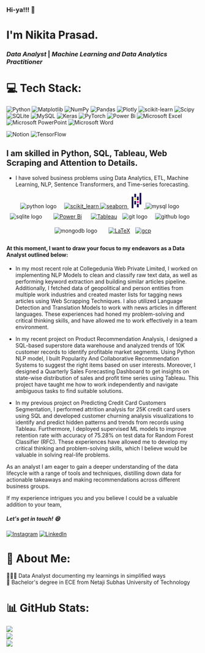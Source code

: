 ### Hi-ya!!! 👋

# I'm Nikita Prasad.

### ***Data Analyst*** | ***Machine Learning and Data Analytics Practitioner*** 

# 💻 Tech Stack:
![Python](https://img.shields.io/badge/python-3670A0?style=for-the-badge&logo=python&logoColor=ffdd54) ![Matplotlib](https://img.shields.io/badge/Matplotlib-%23ffffff.svg?style=for-the-badge&logo=Matplotlib&logoColor=black) ![NumPy](https://img.shields.io/badge/numpy-%23013243.svg?style=for-the-badge&logo=numpy&logoColor=white) ![Pandas](https://img.shields.io/badge/pandas-%23150458.svg?style=for-the-badge&logo=pandas&logoColor=white) ![Plotly](https://img.shields.io/badge/Plotly-%233F4F75.svg?style=for-the-badge&logo=plotly&logoColor=white) ![scikit-learn](https://img.shields.io/badge/scikit--learn-%23F7931E.svg?style=for-the-badge&logo=scikit-learn&logoColor=white) ![Scipy](https://img.shields.io/badge/SciPy-%230C55A5.svg?style=for-the-badge&logo=scipy&logoColor=%white) ![SQLite](https://img.shields.io/badge/sqlite-%2307405e.svg?style=for-the-badge&logo=sqlite&logoColor=white) ![MySQL](https://img.shields.io/badge/mysql-%2300000f.svg?style=for-the-badge&logo=mysql&logoColor=white) 
![Keras](https://img.shields.io/badge/Keras-%23D00000.svg?style=for-the-badge&logo=Keras&logoColor=white) ![PyTorch](https://img.shields.io/badge/PyTorch-%23EE4C2C.svg?style=for-the-badge&logo=PyTorch&logoColor=white)
![Power Bi](https://img.shields.io/badge/power_bi-F2C811?style=for-the-badge&logo=powerbi&logoColor=black) ![Microsoft Excel](https://img.shields.io/badge/Microsoft_Excel-217346?style=for-the-badge&logo=microsoft-excel&logoColor=white) ![Microsoft PowerPoint](https://img.shields.io/badge/Microsoft_PowerPoint-B7472A?style=for-the-badge&logo=microsoft-powerpoint&logoColor=white) ![Microsoft Word](https://img.shields.io/badge/Microsoft_Word-2B579A?style=for-the-badge&logo=microsoft-word&logoColor=white)

![Notion](https://img.shields.io/badge/Notion-%23000000.svg?style=for-the-badge&logo=notion&logoColor=white) ![TensorFlow](https://img.shields.io/badge/TensorFlow-%23FF6F00.svg?style=for-the-badge&logo=TensorFlow&logoColor=white)

## I am skilled in Python, SQL, Tableau, Web Scraping and Attention to Details. 
* I have solved business problems using Data Analytics, ETL, Machine Learning, NLP, Sentence Transformers, and Time-series forecasting.

<div align="center">
  <img src="https://cdn.jsdelivr.net/gh/devicons/devicon/icons/python/python-original.svg" height="40" alt="python logo"  />
  <img width="12" />
  <a href="https://scikit-learn.org/" target="_blank" rel="noreferrer"> <img src="https://upload.wikimedia.org/wikipedia/commons/0/05/Scikit_learn_logo_small.svg" alt="scikit_learn" width="40" height="40"/> </a> 
  <a href="https://seaborn.pydata.org/" target="_blank" rel="noreferrer"> <img src="https://seaborn.pydata.org/_images/logo-mark-lightbg.svg" alt="seaborn" width="40" height="40"/> </a> 
  <a href="https://pandas.pydata.org/" target="_blank" rel="noreferrer"> <img src="https://raw.githubusercontent.com/devicons/devicon/2ae2a900d2f041da66e950e4d48052658d850630/icons/pandas/pandas-original.svg" alt="pandas" width="40" height="40"/> </a>
  <img src="https://cdn.jsdelivr.net/gh/devicons/devicon/icons/mysql/mysql-original.svg" height="40" alt="mysql logo"  />
  <img width="12" />
  <img src="https://cdn.jsdelivr.net/gh/devicons/devicon/icons/sqlite/sqlite-original.svg" height="40" alt="sqlite logo"  />
  <img width="12" />
  <a href="https://powerbi.microsoft.com/en-us/" target="_blank"><img style="margin: 10px" src="https://profilinator.rishav.dev/skills-assets/powerbi.png" alt="Power Bi" height="50" /></a>  
  <a href="https://www.tableau.com/" target="_blank"><img style="margin: 10px" src="https://profilinator.rishav.dev/skills-assets/tableau.svg" alt="Tableau" height="50" /></a>  
  <img src="https://cdn.jsdelivr.net/gh/devicons/devicon/icons/git/git-original.svg" height="40" alt="git logo"  />
  <img width="12" />
  <img src="https://cdn.jsdelivr.net/gh/devicons/devicon/icons/github/github-original.svg" height="40" alt="github logo"  />
  <img width="12" />
  <img src="https://cdn.jsdelivr.net/gh/devicons/devicon/icons/mongodb/mongodb-original.svg" height="40" alt="mongodb logo"  />
  <img width="12" />
  <a href="https://www.latex-project.org/" target="_blank"><img style="margin: 10px" src="https://profilinator.rishav.dev/skills-assets/latex.png" alt="LaTeX" height="50" /></a>  
  <a href="https://cloud.google.com" target="_blank" rel="noreferrer"> <img src="https://www.vectorlogo.zone/logos/google_cloud/google_cloud-icon.svg" alt="gcp" width="40" height="40"/> </a> 
</div>

#### At this moment, I want to draw your focus to my endeavors as a Data Analyst outlined below:

* In my most recent role at Collegedunia Web Private Limited, I worked on implementing NLP Models to clean and classify raw text data, as well as performing keyword extraction and building similar articles pipeline. 
Additionally, I fetched data of geopolitical and person entities from multiple work industries and created master lists for tagging news articles using Web Scrapping Techniques. I also utilized Language Detection and Translation Models to work with news articles in different languages. 
These experiences had honed my problem-solving and critical thinking skills, and have allowed me to work effectively in a team environment.

* In my recent project on Product Recommendation Analysis, I designed a SQL-based superstore data warehouse and analyzed trends of 10K customer records to identify profitable market segments. 
Using Python NLP model, I built Popularity And Collaborative Recommendation Systems to suggest the right items based on user interests. 
Moreover, I designed a Quarterly Sales Forecasting Dashboard to get insights on state-wise distribution of sales and profit time series using Tableau. 
This project have taught me how to work independently and navigate ambiguous tasks to find suitable solutions.

* In my previous project on Predicting Credit Card Customers Segmentation, I performed attrition analysis for 25K credit card users using SQL and developed customer churning analysis visualizations to identify and predict hidden patterns and trends from records using Tableau. 
Furthermore, I deployed supervised ML models to improve retention rate with accuracy of 75.28% on test data for Random Forest Classifier (RFC). 
These experiences have allowed me to develop my critical thinking and problem-solving skills, which I believe would be valuable in solving real-life problems.

As an analyst I am eager to gain a deeper understanding of the data lifecycle with a range of tools and techniques, distilling down data for actionable takeaways and making recommendations across different business groups. 

If my experience intrigues you and you believe I could be a valuable addition to your team, 

##### Let's get in touch! 😄
[![Instagram](https://img.shields.io/badge/Instagram-%23E4405F.svg?logo=Instagram&logoColor=white)](https://www.instagram.com/analyticalnikita.io?igsh=MWM2azczZnI3eGhvbQ==) [![LinkedIn](https://img.shields.io/badge/LinkedIn-%230077B5.svg?logo=linkedin&logoColor=white)](https://www.linkedin.com/in/nikita-prasad-analyst/) 


# 💫 About Me:
👩🏻‍💻 Data Analyst documenting my learnings in simplified ways<br>📝 Bachelor's degree in ECE from Netaji Subhas University of Technology<br>





# 📊 GitHub Stats:
![](https://github-readme-stats.vercel.app/api?username=nikitaprasad21&theme=react&hide_border=false&include_all_commits=false&count_private=false)<br/>
![](https://github-readme-streak-stats.herokuapp.com/?user=nikitaprasad21&theme=react&hide_border=false)<br/>
![](https://github-readme-stats.vercel.app/api/top-langs/?username=nikitaprasad21&theme=react&hide_border=false&include_all_commits=false&count_private=false&layout=compact)

<!-- Proudly created with GPRM ( https://gprm.itsvg.in ) -->


<!--
**nikitaprasad21/nikitaprasad21** is a ✨ _special_ ✨ repository because its `README.md` (this file) appears on your GitHub profile.
